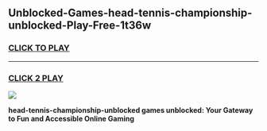 
## Unblocked-Games-head-tennis-championship-unblocked-Play-Free-1t36w
<h3>
<a href="https://premium76.site?title=head-tennis-championship-unblocked&ref=23A">CLICK TO PLAY</a></h3>
<hr>

<h3>
<a href="https://premium76.site?title=head-tennis-championship-unblocked&ref=23A">CLICK 2 PLAY</a>
  
</h3>

<a href="https://premium76.site?title=head-tennis-championship-unblocked&ref=23A"><img src="https://clearcache.store/games.png"></a>


**head-tennis-championship-unblocked games unblocked: Your Gateway to Fun and Accessible Online Gaming**

